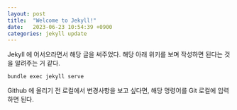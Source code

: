 ```yaml
---
layout: post
title:  "Welcome to Jekyll!"
date:   2023-06-23 10:54:39 +0900
categories: jekyll update
---
```


Jekyll 에 어서오라면서 해당 글을 써주었다.
해당 아래 위키를 보며 작성하면 된다는 것을 알려주는 거 같다.

[jekyll-docs]: https://jekyllrb.com/docs/home
[jekyll-gh]:   https://github.com/jekyll/jekyll
[jekyll-talk]: https://talk.jekyllrb.com/

<code>bundle exec jekyll serve</code>

Github 에 올리기 전 로컬에서 변경사항을 보고 싶다면, 해당 명령어를 Git 로컬에 입력하면 된다.